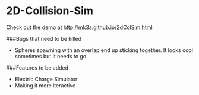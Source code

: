 # 2D-Collision-Sim
Check out the demo at http://mk3a.github.io/2dColSim.html

###Bugs that need to be killed
* Spheres spawning with an overlap end up sticking together. It looks cool sometimes but it needs to go.

###Features to be added
* Electric Charge Simulator
* Making it more iteractive
